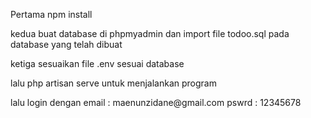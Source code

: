 <p>Pertama npm install</p>
<p>kedua buat database di phpmyadmin dan import file todoo.sql pada database yang telah dibuat</p>
<p>ketiga sesuaikan file .env sesuai database</p>
<P>lalu php artisan serve untuk menjalankan program</P>
<p>lalu login dengan email : maenunzidane@gmail.com pswrd : 12345678</p>
